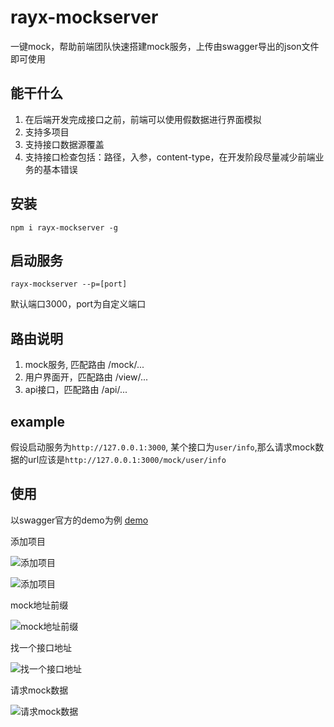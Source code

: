 # rayx-mockserver
一键mock，帮助前端团队快速搭建mock服务，上传由swagger导出的json文件即可使用

## 能干什么
1. 在后端开发完成接口之前，前端可以使用假数据进行界面模拟
2. 支持多项目
3. 支持接口数据源覆盖
4. 支持接口检查包括：路径，入参，content-type，在开发阶段尽量减少前端业务的基本错误

## 安装
```
npm i rayx-mockserver -g
```

## 启动服务
```
rayx-mockserver --p=[port]
```
默认端口3000，port为自定义端口

## 路由说明
1. mock服务, 匹配路由 /mock/...
2. 用户界面开，匹配路由 /view/...
3. api接口，匹配路由 /api/...

## example
假设启动服务为`http://127.0.0.1:3000`, 某个接口为`user/info`,那么请求mock数据的url应该是`http://127.0.0.1:3000/mock/user/info`

## 使用

以swagger官方的demo为例 [demo](https://petstore.swagger.io/v2/swagger.json)

添加项目

![添加项目](https://images-cdn.shimo.im/6weHomK1hCO9houn.jpg__thumbnail)

![添加项目](https://uploader.shimo.im/f/aFM3L1DTTo8ovwVa.jpg!thumbnail)

mock地址前缀

![mock地址前缀](https://uploader.shimo.im/f/X9O62y6VMG1FYoJu.jpg!thumbnail)

找一个接口地址

![找一个接口地址](https://uploader.shimo.im/f/oh6vens2sofzeNs9.jpg!thumbnail)

请求mock数据

![请求mock数据](https://uploader.shimo.im/f/vBSRb2BcIRxfe4HP.jpg!thumbnail)